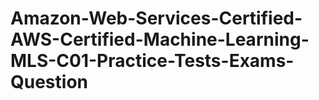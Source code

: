 # Amazon-Web-Services-Certified-AWS-Certified-Machine-Learning-MLS-C01-Practice-Tests-Exams-Question